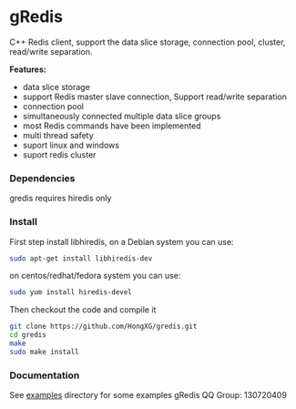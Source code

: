 gRedis
======

C++ Redis client, support the data slice storage, connection pool, cluster, read/write separation.

**Features:**
* data slice storage
* support Redis master slave connection, Support read/write separation
* connection pool
* simultaneously connected multiple data slice groups  
* most Redis commands have been implemented
* multi thread safety
* suport linux and windows
* suport redis cluster

### Dependencies

gredis requires hiredis only

### Install

First step install libhiredis, on a Debian system you can use:

```bash
sudo apt-get install libhiredis-dev
```

on centos/redhat/fedora system you can use:
```bash
sudo yum install hiredis-devel
```

Then checkout the code and compile it
```bash
git clone https://github.com/HongXG/gredis.git
cd gredis
make
sudo make install
```

### Documentation
See [examples](https://github.com/HongXG/gredis/tree/master/examples) directory for some examples
gRedis QQ Group: 130720409